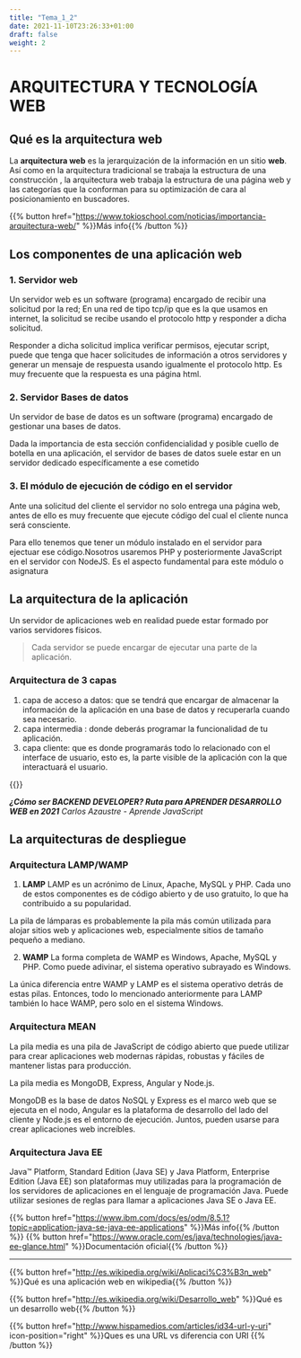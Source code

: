 ```yaml
---
title: "Tema_1_2"
date: 2021-11-10T23:26:33+01:00
draft: false
weight: 2
---
```


# ARQUITECTURA Y TECNOLOGÍA WEB

## Qué es la arquitectura web
La **arquitectura web** es la jerarquización de la información en un sitio **web**. Así como en la arquitectura tradicional se trabaja la estructura de una construcción , la arquitectura web trabaja la estructura de una página web y las categorías que la conforman para su optimización de cara al posicionamiento en buscadores.

{{% button href="https://www.tokioschool.com/noticias/importancia-arquitectura-web/" %}}Más info{{% /button %}}

## Los componentes de una aplicación web
### 1. Servidor web
Un servidor web es un software (programa) encargado de recibir una solicitud por la red; En una red de tipo tcp/ip que es la que usamos en internet, la solicitud se recibe usando el protocolo http y responder a dicha solicitud.

Responder a dicha solicitud implica verificar permisos, ejecutar script, puede que tenga que hacer solicitudes de información a otros servidores y generar un mensaje de respuesta usando igualmente el protocolo http. Es muy frecuente que la respuesta es una página html.

### 2. Servidor Bases de datos
Un servidor de base de datos es un software (programa) encargado de gestionar una bases de datos.

Dada la importancia de esta sección confidencialidad y posible cuello de botella en una aplicación, el servidor de bases de datos suele estar en un servidor dedicado específicamente a ese cometido

### 3. El módulo de ejecución de código en el servidor
Ante una solicitud del cliente el servidor no solo entrega una página web, antes de ello es muy frecuente que ejecute código del cual el cliente nunca será consciente.

Para ello tenemos que tener un módulo instalado en el servidor para ejectuar ese código.Nosotros usaremos PHP y posteriormente JavaScript en el servidor con NodeJS. Es el aspecto fundamental para este módulo o asignatura


## La arquitectura de la aplicación

Un servidor de aplicaciones web en realidad puede estar formado por varios servidores físicos.

> Cada servidor se puede encargar de ejecutar una parte de la aplicación.


### Arquitectura de 3 capas
1. capa de acceso a datos: que se tendrá que encargar de almacenar la información de la aplicación en una base de datos y recuperarla cuando sea necesario.
2. capa intermedia : donde deberás programar la funcionalidad de tu aplicación.
3. capa cliente: que es donde programarás todo lo relacionado con el interface de usuario, esto es, la parte
visible de la aplicación con la que interactuará el usuario.


{{<youtube _yi3UVcuw_8>}}

***¿Cómo ser BACKEND DEVELOPER? Ruta para APRENDER DESARROLLO WEB en 2021***
*Carlos Azaustre - Aprende JavaScript*


## La arquitecturas de despliegue

### Arquitectura LAMP/WAMP

1. **LAMP**
LAMP es un acrónimo de Linux, Apache, MySQL y PHP. Cada uno de estos componentes es de código abierto y de uso gratuito, lo que ha contribuido a su popularidad.

La pila de lámparas es probablemente la pila más común utilizada para alojar sitios web y aplicaciones web, especialmente sitios de tamaño pequeño a mediano.

2. **WAMP**
La forma completa de WAMP es Windows, Apache, MySQL y PHP. Como puede adivinar, el sistema operativo subrayado es Windows.

La única diferencia entre WAMP y LAMP es el sistema operativo detrás de estas pilas. Entonces, todo lo mencionado anteriormente para LAMP también lo hace WAMP, pero solo en el sistema Windows.

### Arquitectura MEAN
La pila media es una pila de JavaScript de código abierto que puede utilizar para crear aplicaciones web modernas rápidas, robustas y fáciles de mantener listas para producción.

La pila media es MongoDB, Express, Angular y Node.js.

MongoDB es la base de datos NoSQL y Express es el marco web que se ejecuta en el nodo, Angular es la plataforma de desarrollo del lado del cliente y Node.js es el entorno de ejecución. Juntos, pueden usarse para crear aplicaciones web increíbles.


### Arquitectura Java EE
Java™ Platform, Standard Edition (Java SE) y Java Platform, Enterprise Edition (Java EE) son plataformas muy utilizadas para la programación de los servidores de aplicaciones en el lenguaje de programación Java. Puede utilizar sesiones de reglas para llamar a aplicaciones Java SE o Java EE.

{{% button href="https://www.ibm.com/docs/es/odm/8.5.1?topic=application-java-se-java-ee-applications" %}}Más info{{% /button %}}
{{% button href="https://www.oracle.com/es/java/technologies/java-ee-glance.html" %}}Documentación oficial{{% /button %}}


----

{{% button href="http://es.wikipedia.org/wiki/Aplicaci%C3%B3n_web" %}}Qué es una aplicación web en wikipedia{{% /button %}}

{{% button href="http://es.wikipedia.org/wiki/Desarrollo_web" %}}Qué es un desarrollo web{{% /button %}}

{{% button href="http://www.hispamedios.com/articles/id34-url-y-uri" icon-position="right" %}}Ques es una URL vs diferencia con URI {{% /button %}}

